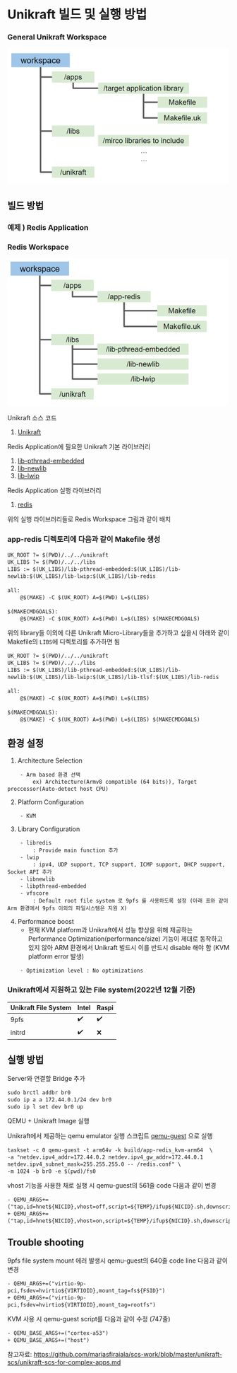 
# Unikraft 빌드 및 실행 방법



### General Unikraft Workspace
![plot](./pictures/dependency_graph.PNG)




## 빌드 방법
### 예제 ) Redis Application


### Redis Workspace
![plot](./pictures/redis_dependency_graph.PNG)

Unikraft 소스 코드
1. [Unikraft](https://github.com/unikraft/unikraft)

Redis Application에 필요한 Unikraft 기본 라이브러리
1. [lib-pthread-embedded](https://github.com/unikraft/lib-pthread-embedded.git)
2. [lib-newlib](https://github.com/unikraft/lib-newlib)
3. [lib-lwip](https://github.com/unikraft/lib-lwip)


Redis Application 실행 라이브러리
1. [redis](https://github.com/unikraft/lib-redis.git)



위의 실행 라이브러리들로 Redis Workspace 그림과 같이 배치



### app-redis 디렉토리에 다음과 같이 Makefile 생성

```
UK_ROOT ?= $(PWD)/../../unikraft
UK_LIBS ?= $(PWD)/../../libs
LIBS := $(UK_LIBS)/lib-pthread-embedded:$(UK_LIBS)/lib-newlib:$(UK_LIBS)/lib-lwip:$(UK_LIBS)/lib-redis

all:
	@$(MAKE) -C $(UK_ROOT) A=$(PWD) L=$(LIBS)

$(MAKECMDGOALS):
	@$(MAKE) -C $(UK_ROOT) A=$(PWD) L=$(LIBS) $(MAKECMDGOALS)
```



위의 library들 이외에 다른 Unikraft Micro-Library들을 추가하고 싶을시 아래와 같이 Makefile의 `LIBS`에 디렉토리를 추가하면 됨

```
UK_ROOT ?= $(PWD)/../../unikraft
UK_LIBS ?= $(PWD)/../../libs
LIBS := $(UK_LIBS)/lib-pthread-embedded:$(UK_LIBS)/lib-newlib:$(UK_LIBS)/lib-lwip:$(UK_LIBS)/lib-tlsf:$(UK_LIBS)/lib-redis

all:
	@$(MAKE) -C $(UK_ROOT) A=$(PWD) L=$(LIBS)

$(MAKECMDGOALS):
	@$(MAKE) -C $(UK_ROOT) A=$(PWD) L=$(LIBS) $(MAKECMDGOALS)
```



## 환경 설정



1. Architecture Selection
```
	- Arm based 환경 선택
		ex) Architecture(Armv8 compatible (64 bits)), Target proccessor(Auto-detect host CPU)
```

2. Platform Configuration
```
	- KVM 
```

3. Library Configuration

```
	- libredis
		: Provide main function 추가
	- lwip
		: ipv4, UDP support, TCP support, ICMP support, DHCP support, Socket API 추가
	- libnewlib
	- libpthread-embedded
	- vfscore
		: Default root file system 로 9pfs 를 사용하도록 설정 (아래 표와 같이 Arm 환경에서 9pfs 이외의 파일시스템은 지원 X)
```

4. Performance boost
	- 현재 KVM platform과 Unikraft에서 성능 향상을 위해 제공하는 Performance Optimization(performance/size) 기능이 제대로 동작하고 있지 않아 ARM 환경에서 Unikraft 빌드시 이를 반드시 disable 해야 함 (KVM platform error 발생)

```
	- Optimization level : No optimizations
```



### Unikraft에서 지원하고 있는 File system(2022년 12월 기준)

| Unikraft File System | Intel               | Raspi              |
| -------------------  | ------------------- | ------------------ |
| 9pfs                 | :heavy_check_mark:  | :heavy_check_mark: |
| initrd               | :heavy_check_mark:  | :x:                |




## 실행 방법

Server와 연결할 Bridge 추가

```
sudo brctl addbr br0
sudo ip a a 172.44.0.1/24 dev br0
sudo ip l set dev br0 up
```


QEMU + Unikraft Image 실행


Unikraft에서 제공하는 qemu emulator 실행 스크립트 [qemu-guest](https://github.com/unikraft/kraft/blob/staging/scripts/qemu-guest)
으로 실행

```
taskset -c 0 qemu-guest -t arm64v -k build/app-redis_kvm-arm64  \
-a "netdev.ipv4_addr=172.44.0.2 netdev.ipv4_gw_addr=172.44.0.1 netdev.ipv4_subnet_mask=255.255.255.0 -- /redis.conf" \
-m 1024 -b br0 -e $(pwd)/fs0

```


vhost 기능을 사용한 채로 실행 시 qemu-guest의 561줄 code 다음과 같이 변경

```
- QEMU_ARGS+=("tap,id=hnet${NICID},vhost=off,script=${TEMP}/ifup${NICID}.sh,downscript=${TEMP}/ifdown${NICID}.sh")
+ QEMU_ARGS+=("tap,id=hnet${NICID},vhost=on,script=${TEMP}/ifup${NICID}.sh,downscript=${TEMP}/ifdown${NICID}.sh")
```




## Trouble shooting

9pfs file system mount 에러 발생시 qemu-guest의 640줄 code line 다음과 같이 변경
```
- QEMU_ARGS+=("virtio-9p-pci,fsdev=hvirtio${VIRTIOID},mount_tag=fs${FSID}")
+ QEMU_ARGS+=("virtio-9p-pci,fsdev=hvirtio${VIRTIOID},mount_tag=rootfs")
```


KVM 사용 시 qemu-guest script를 다음과 같이 수정 (747줄)
```
- QEMU_BASE_ARGS+=("cortex-a53")
+ QEMU_BASE_ARGS+=("host")
```





참고자료: https://github.com/mariasfiraiala/scs-work/blob/master/unikraft-scs/unikraft-scs-for-complex-apps.md
